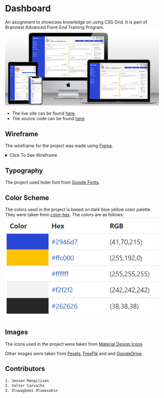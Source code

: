 # Dashboard
An assignment to showcase knowledge on using CSS Grid. It is part of Brainnest Advanced Front-End Training Program.
![Mockup Screenshot](./assets/readme-images/mockup.png)

- The live site can be found [here](https://jtm2021.github.io/Dashboard/).
- The source code can be found [here](https://github.com/jtm2021/Dashboard).

## Wireframe
The wireframe for the project was made using [Figma](https://www.figma.com/).
<details><summary>Click To See Wireframe</summary>

### Homepage
![Website Homepage Wireframe](./assets/readme-images/wireframe.svg "Dashboard Homepage")
### Landing
![Website Landing Page Wireframe](./assets/readme-images/landing.svg "Landing Page")

</details>


## Typography
The project used Inder font from [Google Fonts](https://fonts.google.com/).

## Color Scheme

The colors used in the project is based on dark blue yellow color palette. They were taken from [color-hex](https://www.color-hex.com/color-palette/83349). The colors are as follows:
<br>
![Color Palette](./assets/readme-images/color-palette.png)

## Images

The icons used in the project were taken from [Material Design Icons](https://materialdesignicons.com/)

Other images were taken from [Pexels](https://www.pexels.com/), [FreePik](https://www.freepik.com/free-vector/set-cute-animal-character_4666142.htm#page=2&query=cartoon%20animals&position=10&from_view=keyword/) and and [GoogleDrive](https://drive.google.com/file/d/1_AAmXHzHeAPmHTjZoFOdDt2UMkQysdAM/view?usp=sharing)


## Contributors

    1. Jesson Mangilisan
    2. Valter Carvalho
    3. Oluwagbemi Oluwasakin
